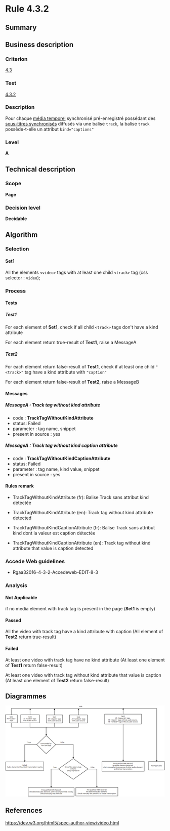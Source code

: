 # Rule 4.3.2

## Summary

## Business description

### Criterion

[4.3](http://references.modernisation.gouv.fr/rgaa/criteres.html#crit-4-3)

### Test

[4.3.2](http://references.modernisation.gouv.fr/rgaa/criteres.html#test-4.3.2)

### Description

Pour chaque <a href="http://references.modernisation.gouv.fr/referentiel-technique-0#mMediaTemp">m&eacute;dia temporel</a> synchronis&eacute; pr&eacute;-enregistr&eacute; poss&eacute;dant des <a href="http://references.modernisation.gouv.fr/referentiel-technique-0#mSsTitreSynchro">sous-titres synchronis&eacute;s</a> diffus&eacute;s via une balise `track`, la balise `track` poss&egrave;de-t-elle un attribut `kind="captions"`

### Level

**A**

## Technical description

### Scope

**Page**

### Decision level

**Decidable**

## Algorithm

### Selection

#### Set1

All the elements `<video>` tags with at least one child `<track>` tag (css selector : `video`);

### Process

#### Tests

##### Test1

For each element of **Set1**, check if all child `<track>` tags don't have a kind attribute

For each element return true-result of **Test1**, raise a MessageA

##### Test2

For each element return false-result of **Test1**, check if at least one child `"<track>"` tag have a kind attribute with `"caption"`

For each element return false-result of **Test2**, raise a MessageB

#### Messages

##### MessageA : Track tag without kind attribute

-    code : **TrackTagWithoutKindAttribute** 
-    status: Failed
-    parameter : tag name, snippet
-    present in source : yes

##### MessageA : Track tag without kind caption attribute

-    code : **TrackTagWithoutKindCaptionAttribute** 
-    status: Failed
-    parameter : tag name, kind value, snippet
-    present in source : yes

#### Rules remark

 * TrackTagWithoutKindAttribute (fr): Balise Track sans attribut kind d&eacute;tect&eacute;e
 * TrackTagWithoutKindAttribute (en): Track tag without kind attribute detected

 * TrackTagWithoutKindCaptionAttribute (fr): Balise Track sans attribut kind dont la valeur est caption d&eacute;tect&eacute;e
 * TrackTagWithoutKindCaptionAttribute (en): Track tag without kind attribute that value is caption detected

### Accede Web guidelines

 * Rgaa32016-4-3-2-Accedeweb-EDIT-8-3

### Analysis

#### Not Applicable

if no media element with track tag is present in the page (**Set1** is empty)

#### Passed

All the video with track tag have a kind attribute with caption (All element of **Test2** return true-result)

#### Failed

At least one video with track tag have no kind attribute (At least one element of **Test1** return false-result)

At least one video with track tag without kind attribute that value is caption (At least one element of **Test2** return false-result)

## Diagrammes

![](https://raw.githubusercontent.com/Tanaguru/RGAA3-2016/master/docs/Diagrammes/Test4-1-1.png?token=AI6sAwSY_GMm7oh19ptuPuwN6MwPl-ypks5Y56-OwA%3D%3D)

## References
https://dev.w3.org/html5/spec-author-view/video.html
